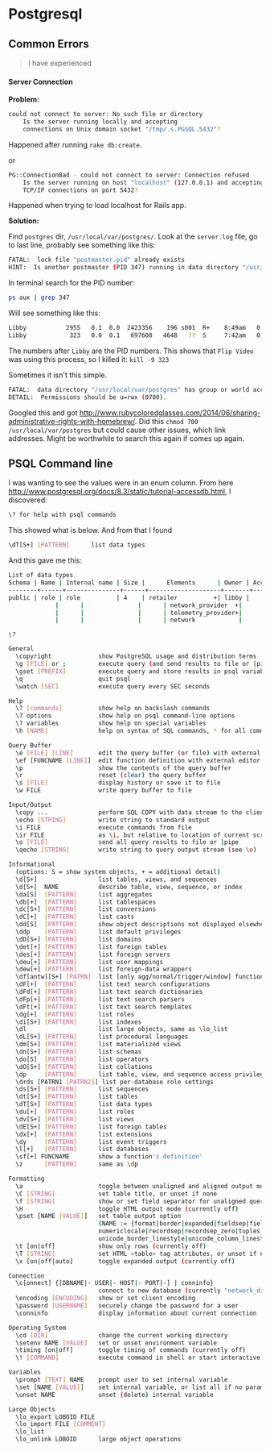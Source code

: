 # Postgresql

## Common Errors
> I have experienced

#### Server Connection

**Problem:**

```bash
could not connect to server: No such file or directory
	Is the server running locally and accepting
	connections on Unix domain socket "/tmp/.s.PGSQL.5432"?
```
Happened after running `rake db:create`.

or
```bash
PG::ConnectionBad - could not connect to server: Connection refused
	Is the server running on host "localhost" (127.0.0.1) and accepting
	TCP/IP connections on port 5432?
```
Happened when trying to load localhost for Rails app.

**Solution:**

Find `postgres` dir, `/usr/local/var/postgres/`.
Look at the `server.log` file, go to last line, probably see something like this:

```bash
FATAL:  lock file "postmaster.pid" already exists
HINT:  Is another postmaster (PID 347) running in data directory "/usr/local/var/postgres"?
```
In terminal search for the PID number:
```bash
ps aux | grep 347
```
Will see something like this:

```bash
Libby           2955   0.1  0.0  2423356    196 s001  R+    8:49am   0:00.00 grep 323
Libby            323   0.0  0.1   697608   4648   ??  S     7:42am   0:00.26 /Library/Application Support/Flip Video/FlipShareAutoRun.app/Contents/MacOS/FlipShareAutoRun
```
The numbers after `Libby` are the PID numbers. This shows that `Flip Video` was using this process, so I killed it:
`kill -9 323`

Sometimes it isn't this simple.

```bash
FATAL:  data directory "/usr/local/var/postgres" has group or world access
DETAIL:  Permissions should be u=rwx (0700).
```
Googled this and got http://www.rubycoloredglasses.com/2014/06/sharing-administrative-rights-with-homebrew/.
Did this
`chmod 700 /usr/local/var/postgres`
but could cause other issues, which link addresses.
Might be worthwhile to search this again if comes up again.

## PSQL Command line
I was wanting to see the values were in an enum column.
From here http://www.postgresql.org/docs/8.3/static/tutorial-accessdb.html, I discovered:
```bash
\? for help with psql commands
```
This showed what is below.
And from that I found
```bash
\dT[S+] [PATTERN]      list data types
```
And this gave me this:

```bash
List of data types
Schema | Name | Internal name | Size |      Elements      | Owner | Access privileges | Description
--------+------+---------------+------+--------------------+-------+-------------------+-------------
public | role | role          | 4    | retailer          +| libby |                   |
			 |      |               |      | network_provider  +|       |                   |
			 |      |               |      | telemetry_provider+|       |                   |
			 |      |               |      | network            |       |                   |
```

*`\?`*

```bash
General
  \copyright             show PostgreSQL usage and distribution terms
  \g [FILE] or ;         execute query (and send results to file or |pipe)
  \gset [PREFIX]         execute query and store results in psql variables
  \q                     quit psql
  \watch [SEC]           execute query every SEC seconds

Help
  \? [commands]          show help on backslash commands
  \? options             show help on psql command-line options
  \? variables           show help on special variables
  \h [NAME]              help on syntax of SQL commands, * for all commands

Query Buffer
  \e [FILE] [LINE]       edit the query buffer (or file) with external editor
  \ef [FUNCNAME [LINE]]  edit function definition with external editor
  \p                     show the contents of the query buffer
  \r                     reset (clear) the query buffer
  \s [FILE]              display history or save it to file
  \w FILE                write query buffer to file

Input/Output
  \copy ...              perform SQL COPY with data stream to the client host
  \echo [STRING]         write string to standard output
  \i FILE                execute commands from file
  \ir FILE               as \i, but relative to location of current script
  \o [FILE]              send all query results to file or |pipe
  \qecho [STRING]        write string to query output stream (see \o)

Informational
  (options: S = show system objects, + = additional detail)
  \d[S+]                 list tables, views, and sequences
  \d[S+]  NAME           describe table, view, sequence, or index
  \da[S]  [PATTERN]      list aggregates
  \db[+]  [PATTERN]      list tablespaces
  \dc[S+] [PATTERN]      list conversions
  \dC[+]  [PATTERN]      list casts
  \dd[S]  [PATTERN]      show object descriptions not displayed elsewhere
  \ddp    [PATTERN]      list default privileges
  \dD[S+] [PATTERN]      list domains
  \det[+] [PATTERN]      list foreign tables
  \des[+] [PATTERN]      list foreign servers
  \deu[+] [PATTERN]      list user mappings
  \dew[+] [PATTERN]      list foreign-data wrappers
  \df[antw][S+] [PATRN]  list [only agg/normal/trigger/window] functions
  \dF[+]  [PATTERN]      list text search configurations
  \dFd[+] [PATTERN]      list text search dictionaries
  \dFp[+] [PATTERN]      list text search parsers
  \dFt[+] [PATTERN]      list text search templates
  \dg[+]  [PATTERN]      list roles
  \di[S+] [PATTERN]      list indexes
  \dl                    list large objects, same as \lo_list
  \dL[S+] [PATTERN]      list procedural languages
  \dm[S+] [PATTERN]      list materialized views
  \dn[S+] [PATTERN]      list schemas
  \do[S]  [PATTERN]      list operators
  \dO[S+] [PATTERN]      list collations
  \dp     [PATTERN]      list table, view, and sequence access privileges
  \drds [PATRN1 [PATRN2]] list per-database role settings
  \ds[S+] [PATTERN]      list sequences
  \dt[S+] [PATTERN]      list tables
  \dT[S+] [PATTERN]      list data types
  \du[+]  [PATTERN]      list roles
  \dv[S+] [PATTERN]      list views
  \dE[S+] [PATTERN]      list foreign tables
  \dx[+]  [PATTERN]      list extensions
  \dy     [PATTERN]      list event triggers
  \l[+]   [PATTERN]      list databases
  \sf[+] FUNCNAME        show a function's definition'
  \z      [PATTERN]      same as \dp

Formatting
  \a                     toggle between unaligned and aligned output mode
  \C [STRING]            set table title, or unset if none
  \f [STRING]            show or set field separator for unaligned query output
  \H                     toggle HTML output mode (currently off)
  \pset [NAME [VALUE]]   set table output option
                         (NAME := {format|border|expanded|fieldsep|fieldsep_zero|footer|null|
                         numericlocale|recordsep|recordsep_zero|tuples_only|title|tableattr|pager|
                         unicode_border_linestyle|unicode_column_linestyle|unicode_header_linestyle})
  \t [on|off]            show only rows (currently off)
  \T [STRING]            set HTML <table> tag attributes, or unset if none
  \x [on|off|auto]       toggle expanded output (currently off)

Connection
  \c[onnect] {[DBNAME|- USER|- HOST|- PORT|-] | conninfo}
                         connect to new database (currently "network_discovery_development")
  \encoding [ENCODING]   show or set client encoding
  \password [USERNAME]   securely change the password for a user
  \conninfo              display information about current connection

Operating System
  \cd [DIR]              change the current working directory
  \setenv NAME [VALUE]   set or unset environment variable
  \timing [on|off]       toggle timing of commands (currently off)
  \! [COMMAND]           execute command in shell or start interactive shell

Variables
  \prompt [TEXT] NAME    prompt user to set internal variable
  \set [NAME [VALUE]]    set internal variable, or list all if no parameters
  \unset NAME            unset (delete) internal variable

Large Objects
  \lo_export LOBOID FILE
  \lo_import FILE [COMMENT]
  \lo_list
  \lo_unlink LOBOID      large object operations
```
